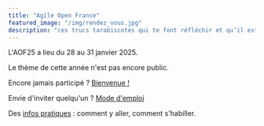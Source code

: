 ```yaml
---
title: "Agile Open France"
featured_image: "/img/rendez_vous.jpg"
description: "ces trucs tarabiscotés qui te font réfléchir et qu’il est si rare de pouvoir partager…"
---
```


L'AOF25 a lieu du 28 au 31 janvier 2025.

Le thème de cette année n'est pas encore public.

Encore jamais participé ? [Bienvenue !](premiere)

Envie d'inviter quelqu'un ? [Mode d'emploi](inviter)

Des [infos pratiques](pratique) : comment y aller, comment s'habiller.
